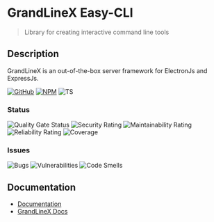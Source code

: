 # GrandLineX Easy-CLI

> Library for creating interactive command line tools


## Description

GrandLineX is an out-of-the-box server framework for ElectronJs and ExpressJs.


[![GitHub](https://badge.fury.io/gh/grandlinex%2Feasy-cli.svg)](https://github.com/GrandlineX/easy-cli)
[![NPM](https://img.shields.io/static/v1?label=NPM&message=Package&color=red&logo=NPM)](https://www.npmjs.com/package/@grandlinex/easy-cli)
![TS](https://img.shields.io/static/v1?label=Language&message=TypeScript&color=blue&logo=TypeScript)

### Status
![Quality Gate Status](https://sonarcloud.io/api/project_badges/measure?project=GrandlineX_easy-cli&metric=alert_status)
![Security Rating](https://sonarcloud.io/api/project_badges/measure?project=GrandlineX_easy-cli&metric=security_rating)
![Maintainability Rating](https://sonarcloud.io/api/project_badges/measure?project=GrandlineX_easy-cli&metric=sqale_rating)
![Reliability Rating](https://sonarcloud.io/api/project_badges/measure?project=GrandlineX_easy-cli&metric=reliability_rating)
![Coverage](https://sonarcloud.io/api/project_badges/measure?project=GrandlineX_easy-cli&metric=coverage)

### Issues
![Bugs](https://sonarcloud.io/api/project_badges/measure?project=GrandlineX_easy-cli&metric=bugs)
![Vulnerabilities](https://sonarcloud.io/api/project_badges/measure?project=GrandlineX_easy-cli&metric=vulnerabilities)
![Code Smells](https://sonarcloud.io/api/project_badges/measure?project=GrandlineX_easy-cli&metric=code_smells)



## Documentation
- [Documentation](https://grandlinex.github.io/easy-cli/) 
- [GrandLineX Docs](https://grandlinex.github.io/docs/)
